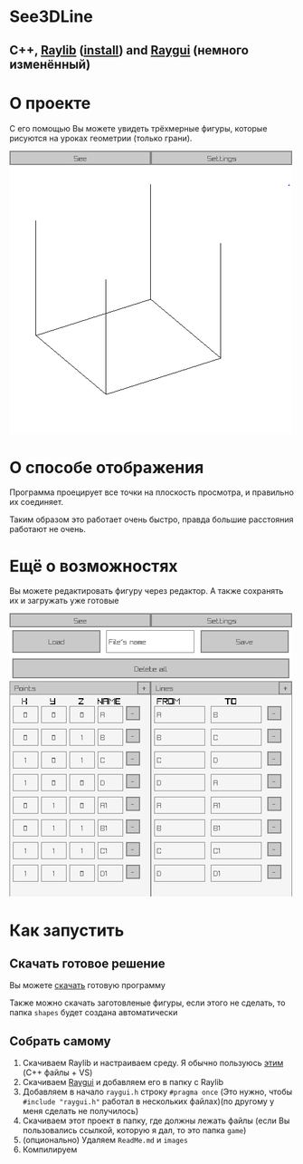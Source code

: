 # See3DLine

## C++, [Raylib](https://github.com/raysan5/raylib) ([install](https://github.com/raylib-extras/game-premake)) and [Raygui](https://github.com/raysan5/raygui) (немного изменённый)

# О проекте

С его помощью Вы можете увидеть трёхмерные фигуры, которые рисуются на уроках геометрии (только грани).

![image](images/0.png)

# О способе отображения

Программа проецирует все точки на плоскость просмотра, и правильно их соединяет.

Таким образом это работает очень быстро, правда большие расстояния работают не очень.

# Ещё о возможностях

Вы можете редактировать фигуру через редактор. А также сохранять их и загружать уже готовые

![image](images/1.png)

# Как запустить

## Скачать готовое решение

Вы можете [скачать](https://github.com/3NikNikNik3/See3DLine/releases) готовую программу

Также можно скачать заготовленые фигуры, если этого не сделать, то папка `shapes` будет создана автоматически

## Собрать самому

1) Скачиваем Raylib и настраиваем среду. Я обычно пользуюсь [этим](https://github.com/raylib-extras/game-premake) (C++ файлы + VS)
2) Скачиваем [Raygui](https://github.com/raysan5/raygui/blob/master/src/raygui.h) и добавляем его в папку с Raylib
3) Добавляем в начало `raygui.h` строку `#pragma once` (Это нужно, чтобы `#include "raygui.h"` работал в нескольких файлах)(по другому у меня сделать не получилось)
4) Скачиваем этот проект в папку, где должны лежать файлы (если Вы пользовались ссылкой, которую я дал, то это папка `game`)
5) (опционально) Удаляем `ReadMe.md` и `images`
6) Компилируем
